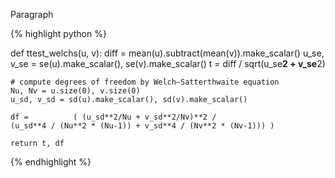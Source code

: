 <div style="text-align: justify">
<p>Paragraph</p>
</div>

{% highlight python %}

def ttest_welchs(u, v):
    diff = mean(u).subtract(mean(v)).make_scalar()
    u_se, v_se = se(u).make_scalar(), se(v).make_scalar()
    t = diff / sqrt(u_se**2 + v_se**2)

    # compute degrees of freedom by Welch–Satterthwaite equation
    Nu, Nv = u.size(0), v.size(0)
    u_sd, v_sd = sd(u).make_scalar(), sd(v).make_scalar()

    df =          ( (u_sd**2/Nu + v_sd**2/Nv)**2 /
    (u_sd**4 / (Nu**2 * (Nu-1)) + v_sd**4 / (Nv**2 * (Nv-1))) )

    return t, df

{% endhighlight %}
